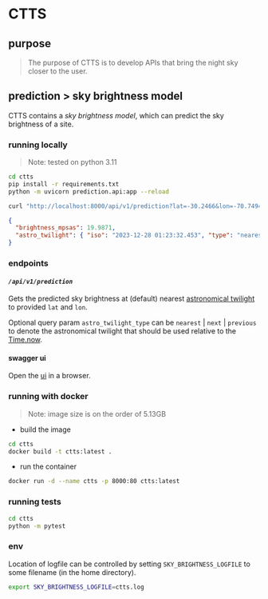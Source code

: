 # CTTS

## purpose

> The purpose of CTTS is to develop APIs that bring the night sky closer to the user.

## prediction > sky brightness model

CTTS contains a _sky brightness model_, which can predict the sky brightness of a site.

### running locally

> Note: tested on python 3.11

```sh
cd ctts
pip install -r requirements.txt
python -m uvicorn prediction.api:app --reload
```

```sh
curl "http://localhost:8000/api/v1/prediction?lat=-30.2466&lon=-70.7494"
```

```json
{
  "brightness_mpsas": 19.9871,
  "astro_twilight": { "iso": "2023-12-28 01:23:32.453", "type": "nearest" }
}
```

### endpoints

#### _`/api/v1/prediction`_

Gets the predicted sky brightness at (default) nearest [astronomical twilight](https://www.weather.gov/lmk/twilight-types#:~:text=Astronomical%20Twilight%3A,urban%20or%20suburban%20light%20pollution.) to provided `lat` and `lon`.

Optional query param `astro_twilight_type` can be `nearest` | `next` | `previous` to denote the astronomical twilight that should be used relative to the [Time.now](https://docs.astropy.org/en/stable/api/astropy.time.Time.html#astropy.time.Time.now).

#### swagger ui

Open the [ui](http://localhost:8000/docs) in a browser.

### running with docker

> Note: image size is on the order of 5.13GB

- build the image

```sh
cd ctts
docker build -t ctts:latest .
```

- run the container

```sh
docker run -d --name ctts -p 8000:80 ctts:latest
```

### running tests

```sh
cd ctts
python -m pytest
```

### env

Location of logfile can be controlled by setting `SKY_BRIGHTNESS_LOGFILE` to
some filename (in the home directory).

```sh
export SKY_BRIGHTNESS_LOGFILE=ctts.log
```
